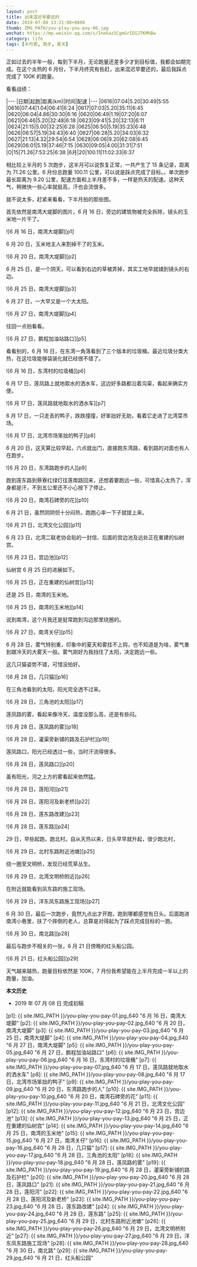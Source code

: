 ```yaml
---
layout: post
title: 出来混迟早要还的
date: 2019-07-08 13:21:00+0800
thumb: IMG_PATH/you-play-you-pay-06.jpg
wechat: https://mp.weixin.qq.com/s/Inekaz5CgmGrIEGJTKMhBw
category: life
tags: [半月更, 跑步, 夏天]
---
```


正如过去的半年一般，每到下半月，无论跑量还差多少才到目标值，我都会如期完成。在这个炎热的 6 月份，下半月终究有些赶，出来混迟早要还的，最后我踩点完成了 100K 的跑量。

看看战绩：

|---
|日期|起跑|距离(km)|时间|配速
|---
|0616|07:04|5.20|30:49|5:55
|0616|07:44|1.04|06:41|6:24
|0617|07:03|5.20|35:11|6:45
|0620|06:04|4.86|30:30|6:16
|0620|06:49|1.19|07:20|6:07
|0621|06:46|5.20|32:48|6:18
|0623|09:41|5.20|32:13|6:11
|0624|21:15|5.00|32:25|6:28
|0625|06:50|5.19|35:23|6:48
|0626|06:57|5.19|34:43|6:40
|0627|06:28|5.20|34:03|6:32
|0627|21:13|4.32|29:54|6:54
|0628|06:06|9.20|62:08|6:45
|0629|06:01|5.19|37:46|7:15
|0630|09:05|4.00|31:31|7:51
|O|15|71.26|7:53:25|6:38
|6月|20|100.11|11:02:33|6:37

相比较上半月的 5 次跑步，这半月可以说恢复正常，一共产生了 15 条记录，距离为 71.26 公里。6 月份总跑量 100.11 公里，可以说是踩点完成了目标。。单次跑步最长距离为 9.20 公里，配速方面和上半月差不多，一样是热天的配速。这种天气，稍微快一些心率就挺高，汗也会流很多。

就不说太多，赶紧来看看，下半月拍的那些图。

首先依然是南湾大堤脚的图片，6 月 16 日，旁边的建筑物被完全拆除，镜头的玉米地一片干了。

![6 月 16 日，南湾大堤脚][p1]

6 月 20 日，玉米地主人来割掉干了的玉米。

![6 月 20 日，南湾大堤脚][p2]

6 月 25 日，是一个阴天，可以看到右边的草被弄掉，其实工地早就铺到镜头的右边。

![6 月 25 日，南湾大堤脚][p3]

6 月 27 日，一大早又是一个大太阳。

![6 月 27 日，南湾大堤脚][p4]

往回一点拍看看。

![6 月 27 日，鹏程加油站路口][p5]

看看别的，6 月 16 日，在东湾一角落看到了三个版本的垃圾桶。最近垃圾分类大热，在这垃圾能够袋装化就已经很不错了。

![6 月 16 日，东湾村的垃圾桶][p6]

6 月 17 日，莲凤路上就地取水的洒水车，这边好多路都沿着沟渠，看起来确实方便。

![6 月 17 日，莲凤路就地取水的洒水车][p7]

6 月 17 日，一只走丢的鸭子，跌跌撞撞，好笨拙好无助，看着它走进了北湾菜市场。

![6 月 17 日，北湾市场笨拙的鸭子][p8]

6 月 20 日，这天算比较早起，六点就出门，直接跑东湾路，看到路的对面也有人在跑步。

![6 月 20 日，东湾路跑步的人][p9]

跑到莲东路到蔡寮红绿灯往莲南路回来，还想着要跑远一些，可惜真心太热了，浑身都是汗，不到五公里还不小心按下了停止。

![6 月 20 日，南湾石碑旁的花][p10]

6 月 21 日，虽然阴阴但十分闷热，跑跑心率一下子就提上来。

![6 月 21 日，北湾文化公园][p11]

6 月 23 日，北湾二联老协会贴的一封信、后面的宫边池及远处正在重建的仙树宫。

![6 月 23 日，宫边池][p12]

仙树宫 6 月 25 日的进展如下。

![6 月 25 日，正在重建的仙树宫][p13]

还是 25 日，南湾的玉米地。

![6 月 25 日，南湾的玉米地][p14]

说到南湾，这个月我还是挺常跑到沟边那里绕圈的。

![6 月 27 日，南湾关仔][p15]

6 月 28 日，雾气特别重，印象中的夏天和雾挂不上钩，也不知道是为啥，雾气重到跟冷天的大雾天一般。雾气刚好为我挡住了太阳，决定跑远一些。

这几只猫姿势不错，可惜没拍好。

![6 月 28 日，几只猫][p16]

在三角池看到的太阳，阳光完全透不过来。

![6 月 28 日，三角池的太阳][p17]

莲凤路的雾，看起来像冷天，温度没那么高，还是有些闷。

![6 月 28 日，莲凤路的雾][p18]

![6 月 28 日，灌渠旁新铺的路及石护栏][p19]

莲凤路口，阳光已经透过一些，当时汗流得很多。

![6 月 28 日，莲凤路口][p20]

虽有阳光，河之上方的雾看起来依然猛。

![6 月 28 日，莲阳河][p21]

![6 月 28 日，莲阳河及新老桥][p22]

![6 月 28 日，莲东路改建][p23]

![6 月 28 日，莲东路][p24]

29 日，早些起跑，跑北村。自从天热以来，日头早早就升起，很少跑北村，

![6 月 29 日，北村东路附近池塘][p25]

绕一圈至文明桥，发现已经荒草丛生。

![6 月 29 日，北湾文明桥附近][p26]

在附近就能看到凤东路的施工现场。

![6 月 29 日，洋东凤东路施工现场][p27]

6 月 30 日，最后一次跑步，竟然九点出才开跑，跑到哪都感觉有日头。后面跑进南湾小巷里，扶了个摔倒的老人，总算是对得起为了踩点完成目标的一跑。

![6 月 30 日，南北路][p28]

最后与跑步不相关的一张，6 月 21 日傍晚的红头船公园。

![6 月 21 日，红头船公园][p29]

天气越来越热，跑量目标依然是 100K，7 月份我希望能在上半月完成一半以上的跑量，加油。

**本文历史**

* 2019 年 07 月 08 日 完成初稿

[p1]: {{ site.IMG_PATH }}/you-play-you-pay-01.jpg_640 "6 月 16 日，南湾大堤脚"
[p2]: {{ site.IMG_PATH }}/you-play-you-pay-02.jpg_640 "6 月 20 日，南湾大堤脚"
[p3]: {{ site.IMG_PATH }}/you-play-you-pay-03.jpg_640 "6 月 25 日，南湾大堤脚"
[p4]: {{ site.IMG_PATH }}/you-play-you-pay-04.jpg_640 "6 月 27 日，南湾大堤脚"
[p5]: {{ site.IMG_PATH }}/you-play-you-pay-05.jpg_640 "6 月 27 日，鹏程加油站路口"
[p6]: {{ site.IMG_PATH }}/you-play-you-pay-06.jpg_640 "6 月 16 日，东湾村的垃圾桶"
[p7]: {{ site.IMG_PATH }}/you-play-you-pay-07.jpg_640 "6 月 17 日，莲凤路就地取水的洒水车"
[p8]: {{ site.IMG_PATH }}/you-play-you-pay-08.jpg_640 "6 月 17 日，北湾市场笨拙的鸭子"
[p9]: {{ site.IMG_PATH }}/you-play-you-pay-09.jpg_640 "6 月 20 日，东湾路跑步的人"
[p10]: {{ site.IMG_PATH }}/you-play-you-pay-10.jpg_640 "6 月 20 日，南湾石碑旁的花"
[p11]: {{ site.IMG_PATH }}/you-play-you-pay-11.jpg_640 "6 月 21 日，北湾文化公园"
[p12]: {{ site.IMG_PATH }}/you-play-you-pay-12.jpg_640 "6 月 23 日，宫边池"
[p13]: {{ site.IMG_PATH }}/you-play-you-pay-13.jpg_640 "6 月 25 日，正在重建的仙树宫"
[p14]: {{ site.IMG_PATH }}/you-play-you-pay-14.jpg_640 "6 月 25 日，南湾的玉米地"
[p15]: {{ site.IMG_PATH }}/you-play-you-pay-15.jpg_640 "6 月 27 日，南湾关仔"
[p16]: {{ site.IMG_PATH }}/you-play-you-pay-16.jpg_640 "6 月 28 日，几只猫"
[p17]: {{ site.IMG_PATH }}/you-play-you-pay-17.jpg_640 "6 月 28 日，三角池的太阳"
[p18]: {{ site.IMG_PATH }}/you-play-you-pay-18.jpg_640 "6 月 28 日，莲凤路的雾"
[p19]: {{ site.IMG_PATH }}/you-play-you-pay-19.jpg_640 "6 月 28 日，灌渠旁新铺的路及石护栏"
[p20]: {{ site.IMG_PATH }}/you-play-you-pay-20.jpg_640 "6 月 28 日，莲凤路口"
[p21]: {{ site.IMG_PATH }}/you-play-you-pay-21.jpg_640 "6 月 28 日，莲阳河"
[p22]: {{ site.IMG_PATH }}/you-play-you-pay-22.jpg_640 "6 月 28 日，莲阳河及新老桥"
[p23]: {{ site.IMG_PATH }}/you-play-you-pay-23.jpg_640 "6 月 28 日，莲东路改建"
[p24]: {{ site.IMG_PATH }}/you-play-you-pay-24.jpg_640 "6 月 28 日，莲东路"
[p25]: {{ site.IMG_PATH }}/you-play-you-pay-25.jpg_640 "6 月 29 日，北村东路附近池塘"
[p26]: {{ site.IMG_PATH }}/you-play-you-pay-26.jpg_640 "6 月 29 日，北湾文明桥附近"
[p27]: {{ site.IMG_PATH }}/you-play-you-pay-27.jpg_640 "6 月 29 日，洋东凤东路施工现场"
[p28]: {{ site.IMG_PATH }}/you-play-you-pay-28.jpg_640 "6 月 30 日，南北路"
[p29]: {{ site.IMG_PATH }}/you-play-you-pay-29.jpg_640 "6 月 21 日，红头船公园"
